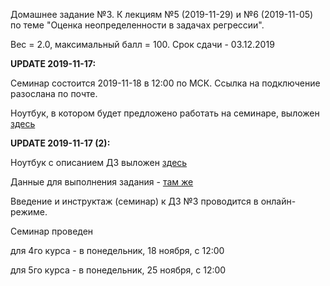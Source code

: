 Домашнее задание №3. К лекциям №5 (2019-11-29) и №6 (2019-11-05) по теме "Оценка неопределенности в задачах регрессии".

Вес = 2.0, максимальный балл = 100. Срок сдачи - 03.12.2019



**UPDATE 2019-11-17:**

Семинар состоится 2019-11-18 в 12:00 по МСК. Ссылка на подключение разослана по почте.

Ноутбук, в котором будет предложено работать на семинаре, выложен [здесь](https://github.com/MKrinitskiy/ML4ES_2019-2020/tree/master/Seminar07)

**UPDATE 2019-11-17 (2):**

Ноутбук с описанием ДЗ выложен [здесь](https://github.com/MKrinitskiy/ML4ES_2019-2020/blob/master/HW03/HW3-writeup.ipynb)

Данные для выполнения задания - [там же](https://github.com/MKrinitskiy/ML4ES_2019-2020/tree/master/HW03)



Введение и инструктаж (семинар) к ДЗ №3 проводится в онлайн-режиме.



Семинар проведен

для 4го курса - в понедельник, 18 ноября, с 12:00

для 5го курса - в понедельник, 25 ноября, с 12:00